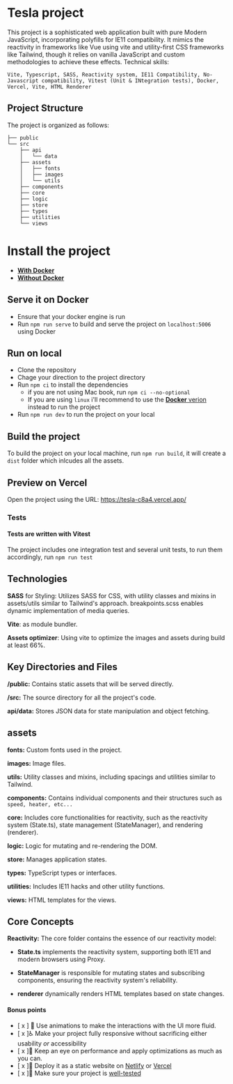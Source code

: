 # Tesla project

This project is a sophisticated web application built with pure Modern JavaScript, incorporating polyfills for IE11 compatibility. It mimics the reactivity in frameworks like Vue using vite and utility-first CSS frameworks like Tailwind, though it relies on vanilla JavaScript and custom methodologies to achieve these effects.
Technical skills:

`
Vite, Typescript, SASS, Reactivity system, IE11 Compatibility, No-Javascript compatibility, Vitest (Unit & INtegration tests), Docker, Vercel, Vite, HTML Renderer
`

## Project Structure

The project is organized as follows:

```
├── public
└── src
    ├── api
    │   └── data
    ├── assets
    │   ├── fonts
    │   ├── images
    │   └── utils
    ├── components
    ├── core
    ├── logic
    ├── store
    ├── types
    ├── utilities
    └── views
```

# Install the project

- **[With Docker](#serve-it-on-docker)**
- **[Without Docker](#run-on-local)**

## Serve it on Docker

- Ensure that your docker engine is run
- Run `npm run serve` to build and serve the project on `localhost:5006` using Docker

## Run on local

- Clone the repository
- Chage your direction to the project directory
- Run `npm ci` to install the dependencies
    - if you are not using Mac book, run `npm ci --no-optional`
    - If you are using `linux` i'll recommend to use the [**Docker** verion](#serve-it-on-docker) instead to run the project 
- Run `npm run dev` to run the project on your local

## Build the project

To build the project on your local machine, run
`npm run build`, it will create a `dist` folder which inlcudes all the assets.

## Preview on Vercel

Open the project using the URL:
https://tesla-c8a4.vercel.app/

### Tests

#### Tests are written with Vitest
The project includes one integration test and several unit tests, to run them accordingly, run
`npm run test`


## Technologies

**SASS** for Styling: Utilizes SASS for CSS, with utility classes and mixins in assets/utils similar to Tailwind's approach. breakpoints.scss enables dynamic implementation of media queries.

**Vite**: as module bundler.

**Assets optimizer**: Using vite to optimize the images and assets during build at least 66%. 

## Key Directories and Files

**/public:** Contains static assets that will be served directly.

**/src:** The source directory for all the project's code.

**api/data:** Stores JSON data for state manipulation and object fetching.

## assets

**fonts:** Custom fonts used in the project.

**images:** Image files.

**utils:** Utility classes and mixins, including spacings and utilities similar to Tailwind.

**components:** Contains individual components and their structures such as `speed, heater, etc...`

**core:** Includes core functionalities for reactivity, such as the reactivity system (State.ts), state management (StateManager), and rendering (renderer).

**logic:** Logic for mutating and re-rendering the DOM.

**store:** Manages application states.

**types:** TypeScript types or interfaces.

**utilities:** Includes IE11 hacks and other utility functions.

**views:** HTML templates for the views.

## Core Concepts

**Reactivity:** The core folder contains the essence of our reactivity model:

- **State.ts** implements the reactivity system, supporting both IE11 and modern browsers using Proxy.

- **StateManager** is responsible for mutating states and subscribing components, ensuring the reactivity system's reliability.

- **renderer** dynamically renders HTML templates based on state changes.


#### Bonus points

- [ x ] 🤩 Use animations to make the interactions with the UI more fluid.
- [ x ]♿️ Make your project fully responsive without sacrificing either usability _or_ accessibility
- [ x ]🐢 Keep an eye on performance and apply optimizations as much as you can.
- [ x ]🚀 Deploy it as a static website on [Netlify](https://netlify.com) or [Vercel](https://vercel.com)
- [ x ]💯 Make sure your project is [well-tested](https://martinfowler.com/articles/practical-test-pyramid.html)
